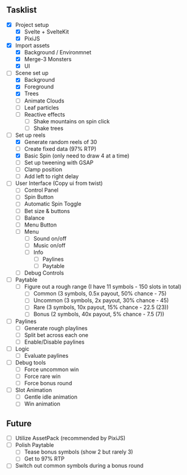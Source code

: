 ## Tasklist

- [x] Project setup
    - [x] Svelte + SvelteKit
    - [x] PixiJS
- [x] Import assets
    - [x] Background / Environmnet
    - [x] Merge-3 Monsters 
    - [x] UI
- [ ] Scene set up
    - [x] Background
    - [x] Foreground
    - [x] Trees
    - [ ] Animate Clouds
    - [ ] Leaf particles
    - [ ] Reactive effects
        - [ ] Shake mountains on spin click
        - [ ] Shake trees
- [ ] Set up reels
    - [x] Generate random reels of 30
    - [ ] Create fixed data (97% RTP)
    - [x] Basic Spin (only need to draw 4 at a time)
    - [ ] Set up tweening with GSAP
    - [ ] Clamp position
    - [ ] Add left to right delay
- [ ] User Interface (Copy ui from twist)
    - [ ] Control Panel
    - [ ] Spin Button
    - [ ] Automatic Spin Toggle
    - [ ] Bet size & buttons
    - [ ] Balance
    - [ ] Menu Button
    - [ ] Menu
        - [ ] Sound on/off
        - [ ] Music on/off
        - [ ] Info
            - [ ] Paylines
            - [ ] Paytable 
    - [ ] Debug Controls
- [ ] Paytable
    - [ ] Figure out a rough range (I have 11 symbols - 150 slots in total)
        - [ ] Common (3 symbols, 0.5x payout, 50% chance - 75)
        - [ ] Uncommon (3 symbols, 2x payout, 30% chance - 45)
        - [ ] Rare (3 symbols, 10x payout, 15% chance - 22.5 (23))
        - [ ] Bonus (2 symbols, 40x payout, 5% chance - 7.5 (7))
- [ ] Paylines
    - [ ] Generate rough playlines
    - [ ] Split bet across each one
    - [ ] Enable/Disable paylines
- [ ] Logic
    - [ ] Evaluate paylines
- [ ] Debug tools
    - [ ] Force uncommon win
    - [ ] Force rare win
    - [ ] Force bonus round
- [ ] Slot Animation
    - [ ] Gentle idle animation
    - [ ] Win animation

## Future
- [ ] Utilize AssetPack (recommended by PixiJS)
- [ ] Polish Paytable
    - [ ] Tease bonus symbols (show 2 but rarely 3)
    - [ ] Get to 97% RTP
- [ ] Switch out common symbols during a bonus round
